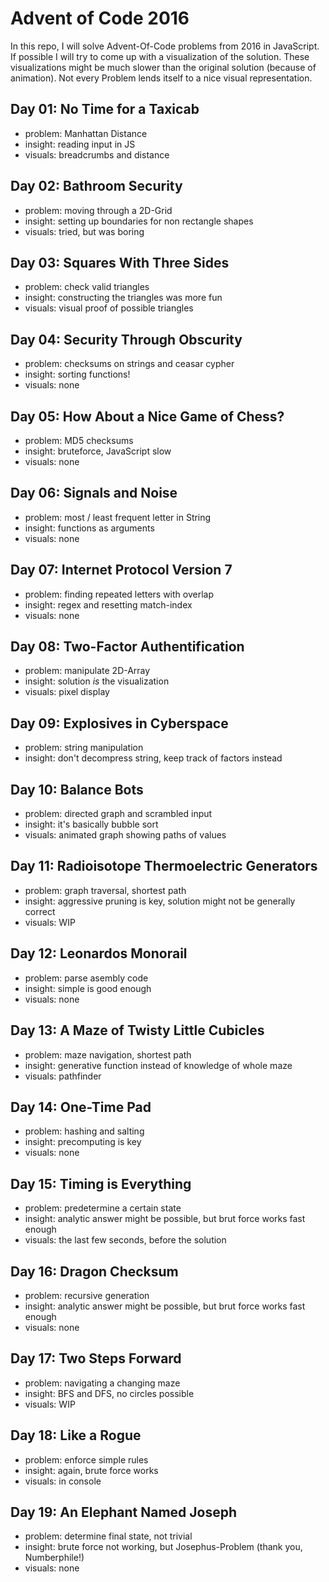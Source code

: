 # Advent of Code 2016

In this repo, I will solve Advent-Of-Code problems from 2016 in JavaScript. If possible I will try to come up with a visualization of the solution. These visualizations might be much slower than the original solution (because of animation). Not every Problem lends itself to a nice visual representation.

## Day 01: No Time for a Taxicab
- problem: Manhattan Distance 
- insight: reading input in JS
- visuals: breadcrumbs and distance
  
## Day 02: Bathroom Security
- problem: moving through a 2D-Grid
- insight: setting up boundaries for non rectangle shapes
- visuals: tried, but was boring

## Day 03: Squares With Three Sides
- problem: check valid triangles
- insight: constructing the triangles was more fun
- visuals: visual proof of possible triangles

## Day 04: Security Through Obscurity
- problem: checksums on strings and ceasar cypher
- insight: sorting functions!
- visuals: none

## Day 05: How About a Nice Game of Chess?
- problem: MD5 checksums
- insight: bruteforce, JavaScript slow
- visuals: none

## Day 06: Signals and Noise
- problem: most / least frequent letter in String
- insight: functions as arguments 
- visuals: none

## Day 07: Internet Protocol Version 7
- problem: finding repeated letters with overlap
- insight: regex and resetting match-index
- visuals: none

## Day 08: Two-Factor Authentification
- problem: manipulate 2D-Array
- insight: solution *is* the visualization
- visuals: pixel display

## Day 09: Explosives in Cyberspace
- problem: string manipulation
- insight: don't decompress string, keep track of factors instead

## Day 10: Balance Bots
- problem: directed graph and scrambled input
- insight: it's basically bubble sort
- visuals: animated graph showing paths of values

## Day 11: Radioisotope Thermoelectric Generators
- problem: graph traversal, shortest path
- insight: aggressive pruning is key, solution might not be generally correct
- visuals: WIP

## Day 12: Leonardos Monorail
- problem: parse asembly code
- insight: simple is good enough
- visuals: none

## Day 13: A Maze of Twisty Little Cubicles
- problem: maze navigation, shortest path
- insight: generative function instead of knowledge of whole maze
- visuals: pathfinder

## Day 14: One-Time Pad
- problem: hashing and salting
- insight: precomputing is key
- visuals: none

## Day 15: Timing is Everything
- problem: predetermine a certain state
- insight: analytic answer might be possible, but brut force works fast enough
- visuals: the last few seconds, before the solution

## Day 16: Dragon Checksum
- problem: recursive generation
- insight: analytic answer might be possible, but brut force works fast enough
- visuals: none

## Day 17: Two Steps Forward
- problem: navigating a changing maze
- insight: BFS and DFS, no circles possible 
- visuals: WIP

## Day 18: Like a Rogue
- problem: enforce simple rules
- insight: again, brute force works
- visuals: in console

## Day 19: An Elephant Named Joseph
- problem: determine final state, not trivial
- insight: brute force not working, but Josephus-Problem (thank you, Numberphile!)
- visuals: none

